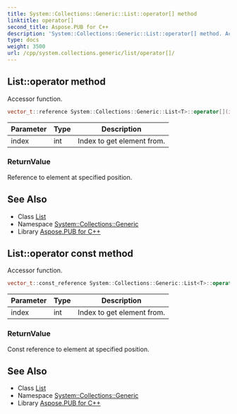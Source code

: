 ```yaml
---
title: System::Collections::Generic::List::operator[] method
linktitle: operator[]
second_title: Aspose.PUB for C++
description: 'System::Collections::Generic::List::operator[] method. Accessor function in C++.'
type: docs
weight: 3500
url: /cpp/system.collections.generic/list/operator[]/
---
```

## List::operator[](int) method


Accessor function.

```cpp
vector_t::reference System::Collections::Generic::List<T>::operator[](int index)
```


| Parameter | Type | Description |
| --- | --- | --- |
| index | int | Index to get element from. |

### ReturnValue

Reference to element at specified position.

## See Also

* Class [List](../)
* Namespace [System::Collections::Generic](../../)
* Library [Aspose.PUB for C++](../../../)
## List::operator[](int) const method


Accessor function.

```cpp
vector_t::const_reference System::Collections::Generic::List<T>::operator[](int index) const
```


| Parameter | Type | Description |
| --- | --- | --- |
| index | int | Index to get element from. |

### ReturnValue

Const reference to element at specified position.

## See Also

* Class [List](../)
* Namespace [System::Collections::Generic](../../)
* Library [Aspose.PUB for C++](../../../)
